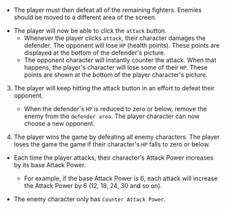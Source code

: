 <!-- 
# jQuery Assignment

### Option Two: Star Wars RPG Game (Challenge)

1. [Watch the demo](https://youtu.be/klN2-ITjRt8).

2. Here's how the app works: -->

   <!-- * When the game starts, the player will choose a character by clicking on the fighter's picture. The player will fight as that character for the rest of the game. -->

   * The player must then defeat all of the remaining fighters. Enemies should be moved to a different area of the screen.

   <!-- * The player chooses an opponent by clicking on an enemy's picture. -->

   <!-- * Once the player selects an opponent, that enemy is moved to a `defender area`. -->

   * The player will now be able to click the `attack` button.
     * Whenever the player clicks `attack`, their character damages the defender. The opponent will lose `HP` (health points). These points are displayed at the bottom of the defender's picture. 
     * The opponent character will instantly counter the attack. When that happens, the player's character will lose some of their `HP`. These points are shown at the bottom of the player character's picture.

3. The player will keep hitting the attack button in an effort to defeat their opponent.

   * When the defender's `HP` is reduced to zero or below, remove the enemy from the `defender area`. The player character can now choose a new opponent.

4. The player wins the game by defeating all enemy characters. The player loses the game the game if their character's `HP` falls to zero or below.

<!-- ##### Option 2 Game design notes -->

<!-- * Each character in the game has 3 attributes: `Health Points`, `Attack Power` and `Counter Attack Power`. -->

* Each time the player attacks, their character's Attack Power increases by its base Attack Power. 
  * For example, if the base Attack Power is 6, each attack will increase the Attack Power by 6 (12, 18, 24, 30 and so on).
* The enemy character only has `Counter Attack Power`. 

  <!-- * Unlike the player's `Attack Points`, `Counter Attack Power` never changes. -->

<!-- * The `Health Points`, `Attack Power` and `Counter Attack Power` of each character must differ. -->

<!-- * No characters in the game can heal or recover Health Points.  -->

  <!-- * A winning player must pick their characters wisely by first fighting an enemy with low `Counter Attack Power`. This will allow them to grind `Attack Power` and to take on enemies before they lose all of their `Health Points`. Healing options would mess with this dynamic. -->

<!-- * Your players should be able to win and lose the game no matter what character they choose. The challenge should come from picking the right enemies, not choosing the strongest player.

### Reminder: Submission on BCS

* Please submit both the deployed Github.io link to your homework AND the link to the Github Repository!

- - -


### Create a README.md

Add a `README.md` to your repository describing the project. Here are some resources for creating your `README.md`. Here are some resources to help you along the way:

* [About READMEs](https://help.github.com/articles/about-readmes/)

* [Mastering Markdown](https://guides.github.com/features/mastering-markdown/)

- - -

### Add To Your Portfolio

After completing the homework please add the piece to your portfolio. Make sure to add a link to your updated portfolio in the comments section of your homework so the TAs can easily ensure you completed this step when they are grading the assignment. To receive an 'A' on any assignment, you must link to it from your portfolio.
 -->
